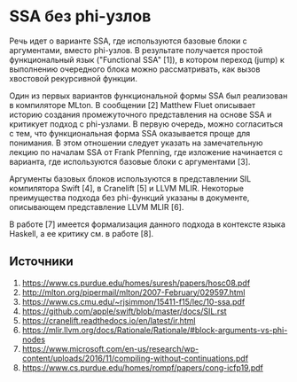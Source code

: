 # SSA без phi-узлов

Речь идет о варианте SSA, где используются базовые блоки с аргументами, вместо phi-узлов. В результате получается простой функциональный язык ("Functional SSA" [1]), в котором переход (jump) к выполнению очередного блока можно рассматривать, как вызов хвостовой рекурсивной функции.

Один из первых вариантов функциональной формы SSA был реализован в компиляторе MLton. В сообщении [2] Matthew Fluet описывает историю создания промежуточного представления на основе SSA и критикует подход с phi-узлами. В первую очередь, можно согласиться с тем, что функциональная форма SSA оказывается проще для понимания. В этом отношении следует указать на замечательную лекцию по началам SSA от Frank Pfenning, где изложение начинается с варианта, где используются базовые блоки с аргументами [3].

Аргументы базовых блоков используются в представлении SIL компилятора Swift [4], в Cranelift [5] и LLVM MLIR. Некоторые преимущества подхода без phi-функций указаны в документе, описывающем представление LLVM MLIR [6].

В работе [7] имеется формализация данного подхода в контексте языка Haskell, а ее критику см. в работе [8].

## Источники

1. https://www.cs.purdue.edu/homes/suresh/papers/hosc08.pdf
1. http://mlton.org/pipermail/mlton/2007-February/029597.html
1. https://www.cs.cmu.edu/~rjsimmon/15411-f15/lec/10-ssa.pdf
1. https://github.com/apple/swift/blob/master/docs/SIL.rst
1. https://cranelift.readthedocs.io/en/latest/ir.html
1. https://mlir.llvm.org/docs/Rationale/Rationale/#block-arguments-vs-phi-nodes
1. https://www.microsoft.com/en-us/research/wp-content/uploads/2016/11/compiling-without-continuations.pdf
1. https://www.cs.purdue.edu/homes/rompf/papers/cong-icfp19.pdf
